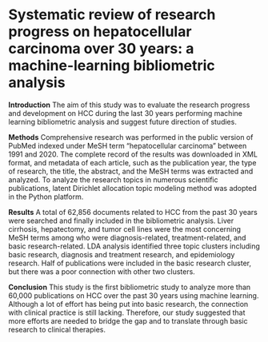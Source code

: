 # Systematic review of research progress on hepatocellular carcinoma over 30 years: a machine-learning bibliometric analysis

**Introduction**
The aim of this study was to evaluate the research progress and development on HCC during the last 30 years performing machine learning bibliometric analysis and suggest future direction of studies.

**Methods**
Comprehensive research was performed in the public version of PubMed indexed under MeSH term “hepatocellular carcinoma” between 1991 and 2020. The complete record of the results was downloaded in XML format, and metadata of each article, such as the publication year, the type of research, the title, the abstract, and the MeSH terms was extracted and analyzed. To analyze the research topics in numerous scientific publications, latent Dirichlet allocation topic modeling method was adopted in the Python platform.

**Results**
A total of 62,856 documents related to HCC from the past 30 years were searched and finally included in the bibliometric analysis. Liver cirrhosis, hepatectomy, and tumor cell lines were the most concerning MeSH terms among who were diagnosis-related, treatment-related, and basic research-related. LDA analysis identified three topic clusters including basic research, diagnosis and treatment research, and epidemiology research. Half of publications were included in the basic research cluster, but there was a poor connection with other two clusters.

**Conclusion**
This study is the first bibliometric study to analyze more than 60,000 publications on HCC over the past 30 years using machine learning. Although a lot of effort has being put into basic research, the connection with clinical practice is still lacking. Therefore, our study suggested that more efforts are needed to bridge the gap and to translate through basic research to clinical therapies.

